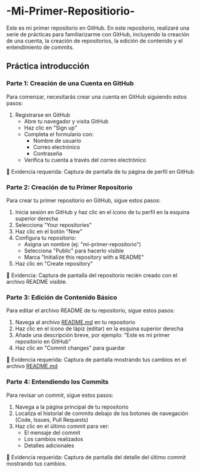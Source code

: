 # -Mi-Primer-Repositiorio-

Este es mi primer repositorio en GitHub. En este repositorio, realizaré una serie de prácticas para familiarizarme con GitHub, incluyendo la creación de una cuenta, la creación de repositorios, la edición de contenido y el entendimiento de commits.

## Práctica introducción

### Parte 1: Creación de una Cuenta en GitHub

Para comenzar, necesitarás crear una cuenta en GitHub siguiendo estos pasos:

1. Registrarse en GitHub
    - Abre tu navegador y visita GitHub
    - Haz clic en "Sign up"
    - Completa el formulario con:
        - Nombre de usuario
        - Correo electrónico
        - Contraseña
    - Verifica tu cuenta a través del correo electrónico

📝 Evidencia requerida: Captura de pantalla de tu página de perfil en GitHub

### Parte 2: Creación de tu Primer Repositorio

Para crear tu primer repositorio en GitHub, sigue estos pasos:

1. Inicia sesión en GitHub y haz clic en el ícono de tu perfil en la esquina superior derecha
2. Selecciona "Your repositories"
3. Haz clic en el botón "New"
4. Configura tu repositorio:
    - Asigna un nombre (ej: "mi-primer-repositorio")
    - Selecciona "Public" para hacerlo visible
    - Marca "Initialize this repository with a README"
5. Haz clic en "Create repository"

📝 Evidencia: Captura de pantalla del repositorio recién creado con el archivo README visible.

### Parte 3: Edición de Contenido Básico

Para editar el archivo README de tu repositorio, sigue estos pasos:

1. Navega al archivo [README.md](http://README.md) en tu repositorio
2. Haz clic en el ícono de lápiz (editar) en la esquina superior derecha
3. Añade una descripción breve, por ejemplo: "Este es mi primer repositorio en GitHub"
4. Haz clic en "Commit changes" para guardar

📝 Evidencia requerida: Captura de pantalla mostrando tus cambios en el archivo [README.md](http://README.md)

### Parte 4: Entendiendo los Commits

Para revisar un commit, sigue estos pasos:

1. Navega a la página principal de tu repositorio
2. Localiza el historial de commits debajo de los botones de navegación (Code, Issues, Pull Requests)
3. Haz clic en el último commit para ver:
    - El mensaje del commit
    - Los cambios realizados
    - Detalles adicionales

📝 Evidencia requerida: Captura de pantalla del detalle del último commit mostrando tus cambios.
